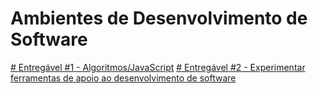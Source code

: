 # Ambientes de Desenvolvimento de Software

[# Entregável #1 - Algoritmos/JavaScript]()
[# Entregável #2 - Experimentar ferramentas de apoio ao desenvolvimento de software]()